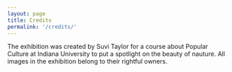 ```yaml
---
layout: page
title: Credits
permalink: '/credits/'
---
```

The exhibition was created by Suvi Taylor for a course about Popular Culture at Indiana University to put a spotlight on the beauty of nauture. All images in the exhibition belong to their rightful owners. 
